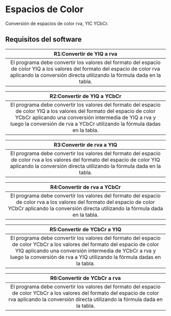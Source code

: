 # Espacios de Color
Conversión de espacios de color rva, YIC YCbCr.

## Requisitos del software
|R1:Convertir de YIQ a rva|
| :-------------: |
|El programa debe convertir los valores del formato del espacio de color YIQ a los valores del formato del espacio de color rva aplicando la conversión directa utilizando la fórmula dada en la tabla.|

|R2:Convertir de YIQ a YCbCr|
| :-------------: |
|El programa debe convertir los valores del formato del espacio de color YIQ a los valores del formato del espacio de color YCbCr aplicando una conversión intermedia de YIQ a rva y luego la conversión de rva a YCbCr utilizando la fórmula dadas en la tabla.|

|R3:Convertir de rva a YIQ|
| :-------------: |
|El programa debe convertir los valores del formato del espacio de color rva a los valores del formato del espacio de color YIQ aplicando la conversión directa utilizando la fórmula dada en la tabla.|

|R4:Convertir de rva a YCbCr|
| :-------------: |
|El programa debe convertir los valores del formato del espacio de color rva a los valores del formato del espacio de color YCbCr aplicando la conversión directa utilizando la fórmula dada en la tabla.|  

|R5:Convertir de YCbCr a YIQ|
| :-------------: |
|El programa debe convertir los valores del formato del espacio de color YCbCr a los valores del formato del espacio de color YIQ aplicando una conversión intermedia de YCbCr a rva y luego la conversión de rva a YIQ utilizando la fórmula dadas en la tabla.|

|R6:Convertir de YCbCr a rva|
| :-------------: |
|El programa debe convertir los valores del formato del espacio de color YCbCr a los valores del formato del espacio de color rva aplicando la conversión directa utilizando la fórmula dada en la tabla.|